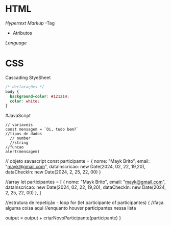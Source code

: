 

# HTML

*Hypertext*
*Markup*
-Tag
- Atributos

*Language*


# CSS
Cascading StyeSheet


```css
/* declarações */
body {
  background-color: #121214;
  color: white;
}
```

#JavaScript
```sj 
// variaveis
const mensagem = `Oi, tudo bem?`
//tipos de dados
  // number
  //string
//funcao
alert(mensagem)
```


// objeto savascript
const participante = {
  nome: "Mayk Brito",
  email: "mayk@gmail.com",
  dataInscricao: new Date(2024, 02, 22, 19,20),
  dataCheckIn: new Date(2024, 2, 25, 22, 00)
}

//array
let participantes = [
  {
    nome: "Mayk Brito",
    email: "mayk@gmail.com",
    dataInscricao: new Date(2024, 02, 22, 19,20),
    dataCheckIn: new Date(2024, 2, 25, 22, 00)
  },
]


//estrutura de repetição - loop
 for (let participante of participantes) {
  //faça alguma coisa aqui
  //enquanto houver participantes nessa lista
  
  output = output + criarNovoParticipante(participante)
  }
  ```